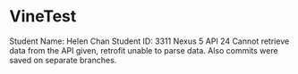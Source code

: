 # VineTest
Student Name: Helen Chan
Student ID: 3311
Nexus 5 API 24
Cannot retrieve data from the API given, retrofit unable to parse data.  Also commits were saved on separate branches.
